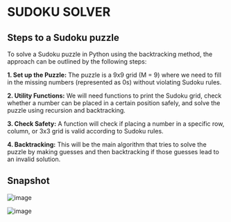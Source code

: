 # SUDOKU SOLVER
## Steps to a Sudoku puzzle
To solve a Sudoku puzzle in Python using the backtracking method, the approach can be outlined by the following steps:

**1. Set up the Puzzle:**
The puzzle is a 9x9 grid (M = 9) where we need to fill in the missing numbers (represented as 0s) without violating Sudoku rules.

**2. Utility Functions:**
We will need functions to print the Sudoku grid, check whether a number can be placed in a certain position safely, and solve the puzzle using recursion and backtracking.

**3. Check Safety:**
A function will check if placing a number in a specific row, column, or 3x3 grid is valid according to Sudoku rules.

**4. Backtracking:**
This will be the main algorithm that tries to solve the puzzle by making guesses and then backtracking if those guesses lead to an invalid solution.

## Snapshot

![image](https://github.com/user-attachments/assets/5ce5ec1d-f7df-4f80-bc62-b7bf051220e8)


![image](https://github.com/user-attachments/assets/33e1fd60-e151-4cba-a8a9-3f823723fae6)





